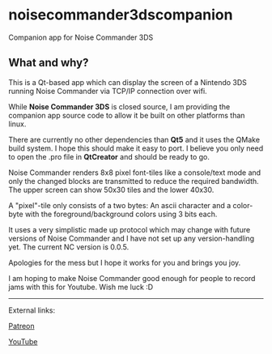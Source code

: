 # noisecommander3dscompanion
Companion app for Noise Commander 3DS

## What and why?
This is a Qt-based app which can display the screen of a Nintendo 3DS running Noise Commander via TCP/IP connection over wifi.

While **Noise Commander 3DS** is closed source, I am providing the companion app source code to allow it be built on other platforms than linux.

There are currently no other dependencies than **Qt5** and it uses the QMake build system. I hope this should make it easy to port. I believe you only need to open the .pro file in **QtCreator** and should be ready to go.

Noise Commander renders 8x8 pixel font-tiles like a console/text mode and only the changed blocks are transmitted to reduce the required bandwidth. The upper screen can show 50x30 tiles and the lower 40x30.

A "pixel"-tile only consists of a two bytes: An ascii character and a color-byte with the foreground/background colors using 3 bits each.

It uses a very simplistic made up protocol which may change with future versions of Noise Commander and I have not set up any version-handling yet. The current NC version is 0.0.5.

Apologies for the mess but I hope it works for you and brings you joy.

I am hoping to make Noise Commander good enough for people to record jams with this for Youtube. Wish me luck :D

---

External links:

[Patreon](https://www.patreon.com/NoiseCommander3DS)

[YouTube](https://www.youtube.com/@NoiseCommander3DS)

